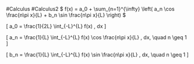 #Calculus #Calculus2 
\$
f(x) = a_0 + \sum_{n=1}^{\infty} \left( a_n \cos \frac{n\pi x}{L} + b_n \sin \frac{n\pi x}{L} \right)
\$

\[
a_0 = \frac{1}{2L} \int_{-L}^{L} f(x) \, dx
\]

\[
a_n = \frac{1}{L} \int_{-L}^{L} f(x) \cos \frac{n\pi x}{L} \, dx, \quad n \geq 1
\]

\[
b_n = \frac{1}{L} \int_{-L}^{L} f(x) \sin \frac{n\pi x}{L} \, dx, \quad n \geq 1
\]
